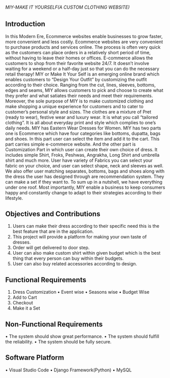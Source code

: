 ###### MIY-MAKE IT YOURSELF(A CUSTOM CLOTHING WEBSITE)

## Introduction
In this Modern Ere, Ecommerce websites enable businesses to grow faster, more convenient
and less costly. Ecommerce websites are very convenient to purchase products and services
online. The process is often very quick as the customers can place orders in a relatively
short period of time, without having to leave their homes or offices. E-commerce allows the
customers to shop from their favorite website 24/7. It doesn’t involve waiting for a weekend
or a half-day just so that you can do the necessary retail therapy!
MIY or Make It Your Self is an emerging online brand which enables customers to “Design
Your Outfit” by customizing the outfit according to their choice. Ranging from the cut, lines,
sleeves, bottoms, edges and seams, MIY allows customers to pick and choose to create what
they prefer and what satiates their needs and meet their requirements.
Moreover, the sole purpose of MIY is to make customized clothing and make shopping a
unique experience for customers and to cater to customer’s personal style and sizes. The
clothes are a mixture of Pret (ready to wear), festive wear and luxury wear. It is what you call
“tailored clothing”. It is all about everyday print and style which complies to one’s daily
needs.
MIY has Eastern Wear Dresses for Women. MIY has two parts one is Ecommerce which
have four categories like bottoms, dupatta, bags and shoes. In this part user can select the
item and add it to the cart. This part carries simple e-commerce website. And the other part is
Customization Part in which user can create their own choice of dress. It includes simple
Shirt, Froks, Peshwas, Angrakha, Long Shirt and umbrella shirt and much more. User have
variety of Fabrics you can select your fabric on your choice, and user can select shape, neck
and sleeves as well. We also offer user matching separates, bottoms, bags and shoes along
with the dress the user has designed through are recommendation system. They can make a
set if they want to. To sum up in a nutshell, we have everything under one roof.
Most importantly, MIY enable a business to keep consumers happy and constantly change to
adapt to their strategies according to their lifestyle.


## Objectives and Contributions
1. Users can make their dress according to their specific need this is the best feature that are
in the application.
2. This project will provide a platform for making your own taste of dresses.
3. Order will get delivered to door step.
4. User can also make custom shirt within given budget which is the best thing that every
person can buy within their budgets.
5. User can also buy related accessories according to design.

## Functional Requirements
1. Dress Customization
  • Event wise
  • Seasons wise
  • Budget Wise
2. Add to Cart
3. Checkout
4. Make it a Set
## Non-Functional Requirements
• The system should show great performance.
• The system should fulfill the reliability.
• The system should be fully secure.

## Software Platform
• Visual Studio Code
• Django Framework(Python)
• MySQL

